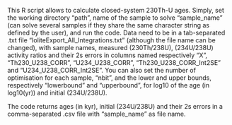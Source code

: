 This R script allows to calculate closed-system 230Th-U ages.
Simply, set the working directory “path”, name of the sample to solve “sample_name” (can solve several samples if they share the same character string as defined by the user), and run the code.
Data need to be in a tab-separated .txt file “IoliteExport_All_Integrations.txt” (although the file name can be changed), with sample names, measured (230Th/238U), (234U/238U) activity ratios  and their 2s errors in columns named respectively “X”, “Th230_U238_CORR”, “U234_U238_CORR”, “Th230_U238_CORR_Int2SE” and “U234_U238_CORR_Int2SE”.
You can also set the number of optimisation for each sample, “nbit”, and the lower and upper bounds, respectively “lowerbound” and “upperbound”, for log10 of the age (in log10(yr)) and initial (234U/238U).

The code returns ages (in kyr), initial (234U/238U) and their 2s errors in a comma-separated .csv file with “sample_name” as file name.
